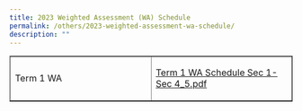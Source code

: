 ```yaml
---
title: 2023 Weighted Assessment (WA) Schedule
permalink: /others/2023-weighted-assessment-wa-schedule/
description: ""
---
```


<table style="border-collapse: collapse; width: 100%;" border="1">
<tbody>
<tr>
<td style="width: 50%;">
<p>Term 1 WA</p>
</td>
<td style="width: 50%;">
<p><a class="refobj" href="/files/Term%201%20WA%20Schedule%20Sec%201-Sec%204_5.pdf">Term 1 WA Schedule Sec 1-Sec 4_5.pdf</a></p>
</td>
</tr>
</tbody>
</table>